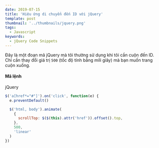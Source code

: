 ```yaml
---
date: 2019-07-15
title: 'Hiệu ứng di chuyển đến ID với jQuery'
template: post
thumbnail: '../thumbnails/jquery.png'
tags:
  - Javascript
keywords:
  - jQuery Code Snippets
---
```

Đây là một đoạn mã jQuery mà tôi thường sử dụng khi tôi cần cuộn đến ID. Chỉ cần thay đổi giá trị `500` (tốc độ tính bằng mili giây) mà bạn muốn trang cuộn xuống.
#### Mã lệnh
<div class="filename">jQuery</div>

```javascript
$('a[href*="#"]').on('click', function(e) {
  e.preventDefault()

  $('html, body').animate(
    {
      scrollTop: $($(this).attr('href')).offset().top,
    },
    500,
    'linear'
  )
})
```

